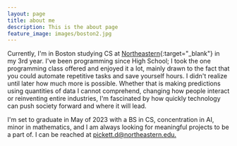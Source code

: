 ```yaml
---
layout: page
title: about me
description: This is the about page
feature_image: images/boston2.jpg
---
```


Currently, I'm in Boston studying CS at [Northeastern](https://www.northeastern.edu/){:target="_blank"} in my 3rd year. I've been programming since High School; I took the one programming class offered and enjoyed it a lot, mainly drawn to the fact that you could automate repetitive tasks and save yourself hours. I didn't realize until later how much more is possible. Whether that is making predictions using quantities of data I cannot comprehend, changing how people interact or reinventing entire industries, I'm fascinated by how quickly technology can push society forward and where it will lead.

I'm set to graduate in May of 2023 with a BS in CS, concentration in AI, minor in mathematics, and I am always looking for meaningful projects to be a part of. I can be reached at [pickett.d@northeastern.edu.](mailto:pickett.d@northeastern.edu)
